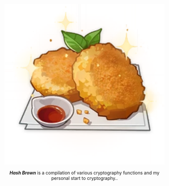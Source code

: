 <p align="center">
    <img alt="logo" src="img/hash_brown_genshin_impact.png" width=600 />
</p>

<p align="center">
    <strong><i>Hash Brown</i></strong> is a compilation of various cryptography functions and my personal start to cryptography.</a>.
</p>